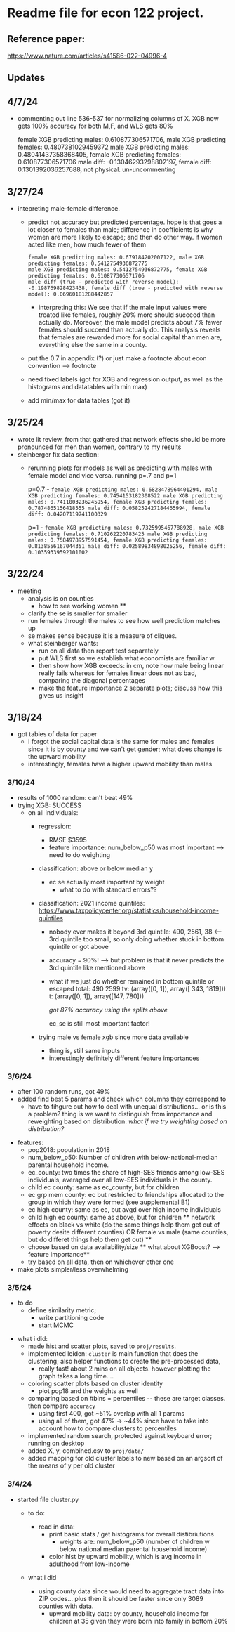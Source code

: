 # Readme file for econ 122 project.

## Reference paper: 
https://www.nature.com/articles/s41586-022-04996-4

## Updates

## 4/7/24
* commenting out line 536-537 for normalizing columns of X. XGB now gets 100% accuracy for both M,F, and WLS gets 80% 

    female XGB predicting males: 0.610877306571706, male XGB predicting females: 0.4807381029459372
    male XGB predicting males: 0.48041437358368405, female XGB predicting females: 0.610877306571706
    male diff: -0.13046293298802197, female diff: 0.1301392036257688, not physical. un-uncommenting

## 3/27/24
* intepreting male-female difference.
    - predict not accuracy but predicted percentage. hope is that goes a lot closer to females than male; difference in coefficients is why women are more likely to escape; and then do other way. if women acted like men, how much fewer of them
        ```
        female XGB predicting males: 0.679184202007122, male XGB predicting females: 0.5412754936872775
        male XGB predicting males: 0.5412754936872775, female XGB predicting females: 0.610877306571706
        male diff (true - predicted with reverse model): -0.198769828423438, female diff (true - predicted with reverse model): 0.06960181288442857
        ```
        - interpreting this: We see that if the male input values were treated like females, roughly 20% more should succeed than actually do. Moreover, the male model predicts about 7% fewer females should succeed than actually do. This analysis reveals that females are rewarded more for social capital than men are, everything else the same in a county.

    - put the 0.7 in appendix (?) or just make a footnote about econ convention --> footnote 
    - need fixed labels (got for XGB and regression output, as well as the histograms and datatables with min max)
    - add min/max for data tables (got it)

## 3/25/24
* wrote lit review, from that gathered that network effects should be more pronounced for men than women, contrary to my results
* steinberger fix data section:
    - rerunning plots for models as well as predicting with males with female model and vice versa. running p=.7 and p=1

        p=0.7
            - ```female XGB predicting males: 0.6828478964401294, male XGB predicting females: 0.7454153182308522
            male XGB predicting males: 0.7411003236245954, female XGB predicting females: 0.7874865156418555
            male diff: 0.058252427184465994, female diff: 0.04207119741100329```

        p=1
            - ```female XGB predicting males: 0.7325995467788928, male XGB predicting females: 0.710262220783425
            male XGB predicting males: 0.7584978957591454, female XGB predicting females: 0.8138556167044351
            male diff: 0.02589834898025256, female diff: 0.10359339592101002```

## 3/22/24
* meeting
    - analysis is on counties
        - how to see working women **
    - clarify the se is smaller for smaller
    - run females through the males to see how well prediction matches up
    - se makes sense because it is a measure of cliques.
    - what steinberger wants:
        - run on all data then report test separately
        - put WLS first so we establish what economists are familiar w
        - then show how XGB exceeds: in cm, note how male being linear really fails whereas for females linear does not as bad, comparing the diagonal percentages
        - make the feature importance 2 separate plots; discuss how this gives us insight
        
## 3/18/24
* got tables of data for paper
    - i forgot the social capital data is the same for males and females since it is by county and we can't get gender; what does change is the upward mobility
    - interestingly, females have a higher upward mobility than males

### 3/10/24
* results of 1000 random: can't beat 49%
* trying XGB: SUCCESS
    - on all individuals:
        - regression:
            - RMSE $3595
            - feature importance: num_below_p50 was most important --> need to do weighting
        - classification: above or below median y
            - ec se actually most important by weight
                - what to do with standard errors??
        - classification: 2021 income quintiles: https://www.taxpolicycenter.org/statistics/household-income-quintiles
            -  nobody ever makes it beyond 3rd quintile:
                490, 2561, 38 <-- 3rd quintile too small, so only doing whether stuck in bottom quintile or got above
            - accuracy = 90%! --> but problem is that it never predicts the 3rd quintile like mentioned above
            - what if we just do whether remained in bottom quintile or escaped
                total: 490 2599
                tv: (array([0, 1]), array([ 343, 1819]))
                t: (array([0, 1]), array([147, 780]))

                *got 87% accuracy using the splits above*

                ec_se is still most important factor!

        - trying male vs female xgb since more data available
            - thing is, still same inputs
            - interestingly definitely different feature importances             

### 3/6/24
* after 100 random runs, got 49%
* added find best 5 params and check which columns they correspond to
    - have to fihgure out how to deal with unequal distributions... or is this a problem? thing is we want to distinguish from importance and reweighting based on distribution. *what if we try weighting based on distribution?*
- features:
    - pop2018: population in 2018
    - num_below_p50: Number of children with below-national-median parental household income. 
    - ec_county: two times the share of high-SES friends among low-SES individuals, averaged over all low-SES individuals in the county. 
    - child ec county: same as ec_county, but for children
    - ec grp mem county: ec but restricted to friendships allocated to the group in which they were formed (see aupplemental B1)
    - ec high county: same as ec, but avgd over high income individuals
    - child high ec county: same as above, but for children
** network effects on black vs white (do the same things help them get out of poverty desite different counties) OR female vs male (same counties, but do differet things help them get out) **
    - choose based on data availability/size
** what about XGBoost? --> feature importance**
    - try based on all data, then on whichever other one
- make plots simpler/less overwhelming

### 3/5/24
- to do
    - define similarity metric; 
        - write partitioning code
        - start MCMC
* what i did:
    - made hist and scatter plots, saved to ```proj/results```.
    - implemented leiden: ```cluster``` is main function that does the clustering; also helper functions to create the pre-processed data, 
        - really fast! about 2 mins on all objects. however plotting the graph takes a long time....
    - coloring scatter plots based on cluster identity
        - plot pop18 and the weights as well
    - comparing based on #bins = percentiles -- these are target classes. then compare `accuracy`
        - using first 400, got ~51% overlap with all 1 params
        - using all of them, got 47% -> ~44% since have to take into account how to compare clusters to percentiles
    - implemented random search, protected against keyboard error; running on desktop
    - added X, y, combined.csv to ```proj/data/```
    - added mapping for old cluster labels to new based on an argsort of the means of y per old cluster



### 3/4/24
* started file cluster.py
    - to do: 
        - read in data: 
            - print basic stats / get histograms for overall distibriutions
                - weights are: num_below_p50 (number of children w below national median parental household income)
            - color hist by upward mobility, which is avg income in adulthood from low-income

        

    - what i did
        - using county data since would need to aggregate tract data into ZIP codes... plus then it should be faster since only 3089 counties with data.
            - upward mobility data: by county, household income for children at 35 given they were born into family in bottom 20%
